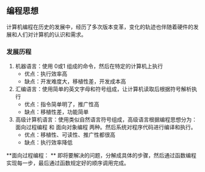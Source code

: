 ## 编程思想



计算机编程在历史的发展中，经历了多次版本变革，变化的轨迹也伴随着硬件的发展和人们对计算机的认识和需求。

### 发展历程

1. 机器语言：使用 0或1 组成的命令，然后在特定的计算机上执行
   - 优点：执行效率高
   - 缺点：开发难度大，移植性差，开发成本高
2. 汇编语言：使用简单的英文字母和符号组成，让计算机读取后根据符号解析执行
   - 优点：指令简单明了，推广性高
   - 缺点：移植性差，功能简单
3. 高级计算机语言：使用类似自然语言符号组成，高级语言根据编程思想分为：面向过程编程 和 面向对象编程 两种。然后系统对程序代码进行编译和执行。
   - 优点：移植性、可读性、推广性都很高
   - 缺点：执行效率降低

**面向过程编程： ** 即将要解决的问题，分解成具体的步骤，然后通过函数编程实现每一步，最后通过函数规定好的顺序调用完成。

